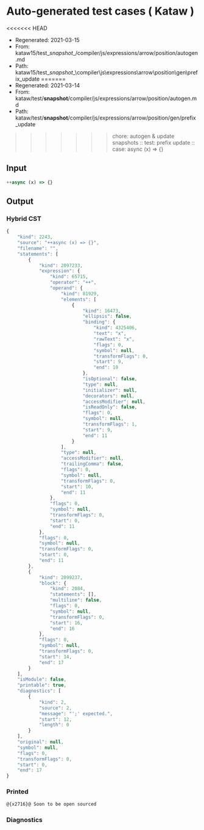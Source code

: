 # Auto-generated test cases ( Kataw )
<<<<<<< HEAD
- Regenerated: 2021-03-15
- From: kataw15/test\__snapshot__/compiler/js/expressions/arrow/position/autogen.md
- Path: kataw15/test\__snapshot__\compiler\js\expressions\arrow\position\gen\prefix_update
=======
- Regenerated: 2021-03-14
- From: kataw/test/__snapshot__/compiler/js/expressions/arrow/position/autogen.md
- Path: kataw/test/__snapshot__/compiler/js/expressions/arrow/position/gen/prefix_update
>>>>>>> chore: autogen & update snapshots
> :: test: prefix update
> :: case: async (x) => {}
## Input

`````js
++async (x) => {}
`````

## Output

### Hybrid CST

```javascript
{
    "kind": 2243,
    "source": "++async (x) => {}",
    "filename": "",
    "statements": [
        {
            "kind": 2097233,
            "expression": {
                "kind": 65715,
                "operator": "++",
                "operand": {
                    "kind": 81929,
                    "elements": [
                        {
                            "kind": 16473,
                            "ellipsis": false,
                            "binding": {
                                "kind": 4325406,
                                "text": "x",
                                "rawText": "x",
                                "flags": 0,
                                "symbol": null,
                                "transformFlags": 0,
                                "start": 9,
                                "end": 10
                            },
                            "isOptional": false,
                            "type": null,
                            "initializer": null,
                            "decorators": null,
                            "accessModifier": null,
                            "isReadOnly": false,
                            "flags": 0,
                            "symbol": null,
                            "transformFlags": 1,
                            "start": 9,
                            "end": 11
                        }
                    ],
                    "type": null,
                    "accessModifier": null,
                    "trailingComma": false,
                    "flags": 0,
                    "symbol": null,
                    "transformFlags": 0,
                    "start": 10,
                    "end": 11
                },
                "flags": 0,
                "symbol": null,
                "transformFlags": 0,
                "start": 0,
                "end": 11
            },
            "flags": 0,
            "symbol": null,
            "transformFlags": 0,
            "start": 0,
            "end": 11
        },
        {
            "kind": 2099237,
            "block": {
                "kind": 2084,
                "statements": [],
                "multiline": false,
                "flags": 0,
                "symbol": null,
                "transformFlags": 0,
                "start": 16,
                "end": 16
            },
            "flags": 0,
            "symbol": null,
            "transformFlags": 0,
            "start": 14,
            "end": 17
        }
    ],
    "isModule": false,
    "printable": true,
    "diagnostics": [
        {
            "kind": 2,
            "source": 2,
            "message": "';' expected.",
            "start": 12,
            "length": 0
        }
    ],
    "original": null,
    "symbol": null,
    "flags": 0,
    "transformFlags": 0,
    "start": 0,
    "end": 17
}
```

### Printed

```javascript
@{x2716}@ Soon to be open sourced
```

### Diagnostics

```javascript

```

